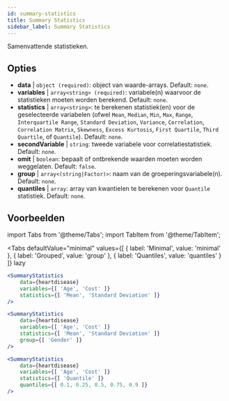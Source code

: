 ```yaml
---
id: summary-statistics 
title: Summary Statistics
sidebar_label: Summary Statistics
---
```


Samenvattende statistieken.

## Opties

* __data__ | `object (required)`: object van waarde-arrays. Default: `none`.
* __variables__ | `array<string> (required)`: variabele(n) waarvoor de statistieken moeten worden berekend. Default: `none`.
* __statistics__ | `array<string>`: te berekenen statistiek(en) voor de geselecteerde variabelen (ofwel `Mean`, `Median`, `Min`, `Max`, `Range`, `Interquartile Range`, `Standard Deviation`, `Variance`, `Correlation`, `Correlation Matrix`, `Skewness`, `Excess Kurtosis`, `First Quartile`, `Third Quartile`, of `Quantile`). Default: `none`.
* __secondVariable__ | `string`: tweede variabele voor correlatiestatistiek. Default: `none`.
* __omit__ | `boolean`: bepaalt of ontbrekende waarden moeten worden weggelaten. Default: `false`.
* __group__ | `array<(string|Factor)>`: naam van de groeperingsvariabele(n). Default: `none`.
* __quantiles__ | `array`: array van kwantielen te berekenen voor `Quantile` statistiek. Default: `none`.


## Voorbeelden

import Tabs from '@theme/Tabs';
import TabItem from '@theme/TabItem';

<Tabs
    defaultValue="minimal"
    values={[
        { label: 'Minimal', value: 'minimal' },
        { label: 'Grouped', value: 'group' },
        { label: 'Quantiles', value: 'quantiles' }
    ]}
    lazy
>

<TabItem value="minimal">

```jsx live
<SummaryStatistics 
    data={heartdisease} 
    variables={[ 'Age', 'Cost' ]}
    statistics={[ 'Mean', 'Standard Deviation' ]}
/>
```

</TabItem>

<TabItem value="group" >

```jsx live
<SummaryStatistics 
    data={heartdisease} 
    variables={[ 'Age', 'Cost' ]}
    statistics={[ 'Mean', 'Standard Deviation' ]}
    group={[ 'Gender' ]}
/>
```
</TabItem>

<TabItem value="quantiles">

```jsx live
<SummaryStatistics 
    data={heartdisease} 
    variables={[ 'Age', 'Cost' ]}
    statistics={[ 'Quantile' ]}
    quantiles={[ 0.1, 0.25, 0.5, 0.75, 0.9 ]}
/>
```

</TabItem>

</Tabs>
